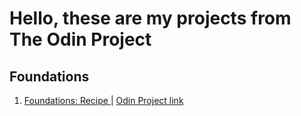 # Hello, these are my projects from The Odin Project

## Foundations

01. [Foundations: Recipe ](/src/html/odin-recipes/) | [Odin Project link](https://www.theodinproject.com/lessons/foundations-recipes)